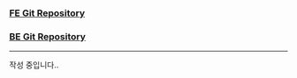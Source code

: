 ### [FE Git Repository](https://github.com/EPSON-lettering/lettering-web-app)
### [BE Git Repository](https://github.com/EPSON-lettering/lettering-api)


---

작성 중입니다..
